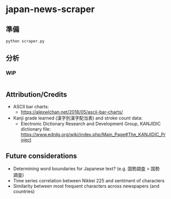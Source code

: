 japan-news-scraper
==========

準備
----
``` python
python scraper.py
```

分析
----

### WIP
``` python
```

Attribution/Credits
----
- ASCII bar charts:
    - https://alexwlchan.net/2018/05/ascii-bar-charts/
- Kanji grade learned (漢字別漢字配当表) and stroke count data:
    - Electronic Dictionary Research and Development Group, KANJIDIC dictionary file: https://www.edrdg.org/wiki/index.php/Main_Page#The_KANJIDIC_Project

Future considerations
----
- Determining word boundaries for Japanese text? (e.g. 国勢調査 > 国勢　調査)
- Time series correlation between Nikkei 225 and sentiment of characters
- Similarity between most frequent characters across newspapers (and countries)
